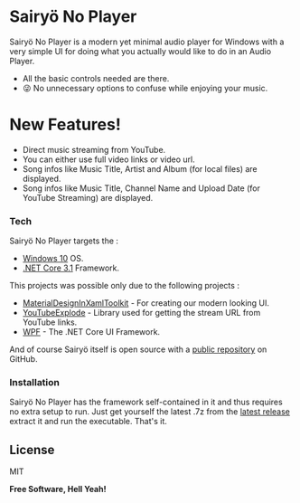 # Sairyö No Player

Sairyö No Player is a modern yet minimal audio player for Windows with a very simple UI for doing what you actually would like to do in an Audio Player.

  - All the basic controls needed are there.
  - 😜 No unnecessary options to confuse while enjoying your music.

# New Features!

  - Direct music streaming from YouTube.
  - You can either use full video links or video url.
  - Song infos like Music Title, Artist and Album (for local files) are displayed.
  - Song infos like Music Title, Channel Name and Upload Date (for YouTube Streaming) are displayed.


### Tech

Sairyö No Player targets the :
* [Windows 10](https://www.microsoft.com/en-in/software-download/windows10) OS.
* [.NET Core 3.1](https://dotnet.microsoft.com/download/dotnet-core/3.1) Framework.

This projects was possible only due to the following projects :

* [MaterialDesignInXamlToolkit](https://github.com/MaterialDesignInXAML/MaterialDesignInXamlToolkit) - For creating our modern looking UI.
* [YouTubeExplode](https://github.com/Tyrrrz/YoutubeExplode) - Library used for getting the stream URL from YouTube links.
* [WPF](https://github.com/dotnet/wpf) - The .NET Core UI Framework.

And of course Sairyö itself is open source with a [public repository](https://github.com/abhishekadhikari23/desktop-audio-player)
 on GitHub.

### Installation

Sairyö No Player has the framework self-contained in it and thus requires no extra setup to run. Just get yourself the latest .7z from the [latest release](https://github.com/abhishekadhikari23/desktop-audio-player/releases) extract it and run the executable. That's it.

License
----

MIT


**Free Software, Hell Yeah!**
